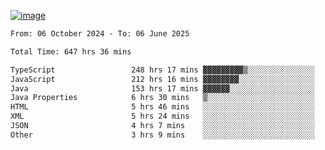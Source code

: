 
[![image](https://github.com/user-attachments/assets/3e37fcfd-5657-4b9d-95f6-80b564699e3f)](https://ayushmaurya.vercel.app)

<!--START_SECTION:waka-->

```txt
From: 06 October 2024 - To: 06 June 2025

Total Time: 647 hrs 36 mins

TypeScript                 248 hrs 17 mins ▓▓▓▓▓▓▓▓▓▒░░░░░░░░░░░░░░░   38.15 %
JavaScript                 212 hrs 16 mins ▓▓▓▓▓▓▓▓░░░░░░░░░░░░░░░░░   32.62 %
Java                       153 hrs 17 mins ▓▓▓▓▓▓░░░░░░░░░░░░░░░░░░░   23.55 %
Java Properties            6 hrs 30 mins   ▒░░░░░░░░░░░░░░░░░░░░░░░░   01.00 %
HTML                       5 hrs 46 mins   ░░░░░░░░░░░░░░░░░░░░░░░░░   00.89 %
XML                        5 hrs 24 mins   ░░░░░░░░░░░░░░░░░░░░░░░░░   00.83 %
JSON                       4 hrs 7 mins    ░░░░░░░░░░░░░░░░░░░░░░░░░   00.63 %
Other                      3 hrs 9 mins    ░░░░░░░░░░░░░░░░░░░░░░░░░   00.49 %
```

<!--END_SECTION:waka-->

<!--
**the-t3ch-wizard/the-t3ch-wizard** is a ✨ _special_ ✨ repository because its `README.md` (this file) appears on your GitHub profile.

Here are some ideas to get you started:

- 🔭 I’m currently working on ...
- 🌱 I’m currently learning ...
- 👯 I’m looking to collaborate on ...
- 🤔 I’m looking for help with ...
- 💬 Ask me about ...
- 📫 How to reach me: ...
- 😄 Pronouns: ...
- ⚡ Fun fact: ...
-->
